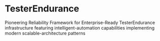 # TesterEndurance
Pioneering Reliability Framework for Enterprise-Ready TesterEndurance infrastructure featuring intelligent-automation capabilities implementing modern scalable-architecture patterns
